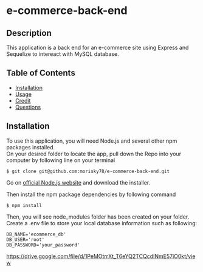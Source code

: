 # e-commerce-back-end

## Description
This application is a back end for an e-commerce site using Express and Sequelize to intereact with MySQL database.

## Table of Contents

- [Installation](#installation)
- [Usage](#usage)
- [Credit](#credit)
- [Questions](#questions)

## Installation
To use this application, you will need Node.js and several other npm packages installed.   
On your desired folder to locate the app, pull down the Repo into your computer by following line on your terminal  

    $ git clone git@github.com:morisky78/e-commerce-back-end.git

Go on [official Node.js website](https://nodejs.org/) and download the installer. 

Then install the npm package dependencies by following command

    $ npm install

Then, you will see node_modules folder has been created on your folder. 
Create a .env file to store your local database information such as following:
```
DB_NAME='ecommerce_db'
DB_USER='root'
DB_PASSWORD='your_password'
```


https://drive.google.com/file/d/1PeMOtrrXt_T6eYQ2TCQcdINmE57iO0kt/view

